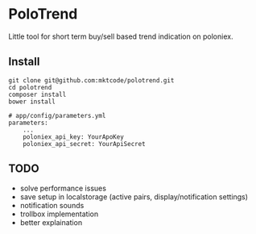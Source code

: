 # PoloTrend

Little tool for short term buy/sell based trend indication on poloniex.


## Install

    git clone git@github.com:mktcode/polotrend.git
    cd polotrend
    composer install
    bower install

    # app/config/parameters.yml
    parameters:
        ...
        poloniex_api_key: YourApoKey
        poloniex_api_secret: YourApiSecret

## TODO

- solve performance issues
- save setup in localstorage (active pairs, display/notification settings)
- notification sounds
- trollbox implementation
- better explaination